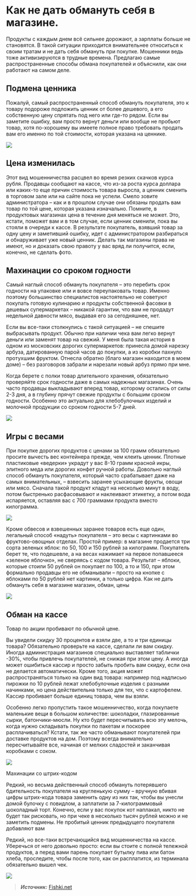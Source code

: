 # Как не дать обмануть себя в магазине.
Продукты с каждым днем всё сильнее дорожают, а зарплаты больше не становятся. В такой ситуации приходится внимательнее относиться к своим тратам и не дать себя обмануть при покупке. Мошенники ведь тоже активизируются в трудные времена. Предлагаю самые распространенные способы обмана покупателей и объяснили, как они работают на самом деле.

## Подмена ценника

Пожалуй, самый распространенный способ обмануть покупателя, это к товару подороже подложить ценник от более дешевого, а его собственную цену спрятать под него или где-то рядом. Если вы заметите ошибку, вам просто вернут деньги или вообще не пробьют товар, хотя по-хорошему вы имеете полное право требовать продать вам его именно по той стоимости, которая указана на ценнике.

![](/images/Houseworks/Lifehackers/ne_obmanut_v_magazine.jpg)

## Цена изменилась

Этот вид мошенничества расцвел во время резких скачков курса рубля. Продавцы сообщают на кассе, что из-за роста курса доллара или каких-то еще причин стоимость товара выросла, а ценник сменить в торговом зале или на сайте пока не успели. Смело зовите администратора – как и в прошлом случае они обязаны продать вам товар по той цене, которая указана изначально. Помните, в продуктовых магазинах цена в течение дня меняться не может. Это, кстати, поможет вам и в том случае, если ценник сменили, пока вы стояли в очереди к кассе. В результате покупатель, взявший товар за одну цену и заметивший ошибку, идет с администратором разбираться и обнаруживает уже новый ценник. Делать так магазины права не имеют, но и доказать свою правоту у вас вряд ли получится, если, конечно, не сделать фото.

## Махинации со сроком годности

Самый наглый способ обмануть покупателя – это перебить срок годности на упаковке или и вовсе переупаковать товар. Именно поэтому большинство специалистов настоятельно не советуют покупать готовую кулинарию и продукты собственной фасовки в дешевых супермаркетах – никакой гарантии, что вам не продадут недельной давности мясо, выдавая его за сегодняшнее, нет.

Если вы все-таки столкнулись с такой ситуацией – не спешите выбрасывать продукт. Обычно при наличии чека вам легко вернут деньги или заменят товар на свежий. У меня была такая история в одном из московских дорогих супермаркетов: принесла домой нарезку арбуза, датированную парой часов до покупки, а из коробки пахнуло протухшим фруктом. Отнесла обратно (благо магазин находится в моем доме) – без разговоров забрали и нарезали новый арбуз прямо при мне.

Когда берете с полки товар длительного хранения, обязательно проверяйте срок годности даже в самых надежных магазинах. Очень часто продавцы выкладывают вперед товар, которому остались от силы 2-3 дня, а в глубину прячут свежие продукты с большим сроком годности. Особенно это актуально для хлебобулочных изделий и молочной продукции со сроком годности 5-7 дней.

![](/images/Houseworks/Lifehackers/ne_obmanut_v_magazine-02.jpg)

## Игры с весами

При покупке дорогих продуктов с ценами за 100 грамм обязательно просите вычесть вес контейнера прежде, чем клеить ценник. Плотные пластиковые «ведерки» украдут у вас 8-10 грамм красной икры, элитного меда или дорогих конфет ручной работы.
Довольно наглый способ обмануть покупателя, который часто срабатывает даже на самых внимательных, – взвесить заранее усыхающие фрукты, овощи или мясо. Сначала такой продукт кладут на несколько минут в воду, потом быстренько расфасовывают и наклеивают этикетку, а потом вода испаряется, оставляя вас с 700 граммами продукта вместо килограмма.

![](/images/Houseworks/Lifehackers/ikra_krasnaya.jpg)

Кроме обвесов и взвешенных заранее товаров есть еще один, легальный способ «надуть» покупателя – это весы с картинками во фруктово-овощных отделах. Простой пример: в магазине продается три сорта зеленых яблок: по 50, 100 и 150 рублей за килограмм. Покупатель берет те, что подешевле, а на весах нажимает на первое попавшееся «зеленое яблочко», не сверяясь с кодом товара. Результат – яблоки, которые стоили 50 рублей он покупает по 100, а то и 150, при этом формально продавцы его не обманывали – просто на кнопке с яблоками по 50 рублей нет картинки, а только цифра.
Как не дать обмануть себя в магазине магазин, обман, цены

![](/images/Houseworks/Lifehackers/ne_obmanut_v_magazine-03.jpg)

## Обман на кассе
Товар по акции пробивают по обычной цене.

Вы увидели скидку 30 процентов и взяли две, а то и три единицы товара? Обязательно проверьте на кассе, сделали ли вам скидку. Иногда администрация магазинов специально выставляет таблички -30%, чтобы привлечь покупателей, не снижая при этом цену. А иногда может ошибиться кассир и просто забыть пробить вам скидку, если она не делается автоматически. Кроме того, акция может распространяться только на один вид товара: например под надписью пирожки по 10 рублей лежат хлебобулочные изделия с разными начинками, но цена действительна только для тех, что с картофелем.
Кассир пробивает больше единиц товара, чем вы взяли.

Особенно легко пропустить такое мошенничество, когда покупаете маленькие вещи в большом количестве: шоколадки, глазированные сырки, батончики-мюсли. Ну кто будет пересчитывать всю эту мелочь, когда нужно складывать покупки по пакетам и поскорее расплачиваться? Кстати, так же часто обманывают покупателей при доставке продуктов на дом. Поэтому всегда внимательно пересчитывайте все, начиная от мелких сладостей и заканчивая коробками с соком.

![](/images/Houseworks/Lifehackers/ne_obmanut_v_magazine-04.jpg)

Махинации со штрих-кодом

Редкий, но весьма действенный способ обмануть потерявшего бдительность покупателя на кругленькую сумму – вручную вбивая цифры штрих-кода товара заменить одну из них так, чтобы вы унесли домой булочку с повидлом, а заплатили за 7-килограммовый шоколадный торт. Конечно, если у вас покупок кот наплакал, никто не будет так рисковать, но при чеке в несколько тысяч рублей можно и не заметить подмены.
Не пробитый ценник предыдущего покупателя добавляют вам

Редкий, но все-таки встречающийся вид мошенничества на кассе. Уберечься от него довольно просто: если вы стоите с полной тележной продуктов, а перед вами парень покупает бутылку пива или батон хлеба, проследите, чтобы после того, как он расплатится, из терминала обязательно вышел чек.

![](/images/Houseworks/Lifehackers/ne_obmanut_v_magazine-05.jpg)

> ***Источник:*** [Fishki.net](http://fishki.net)
